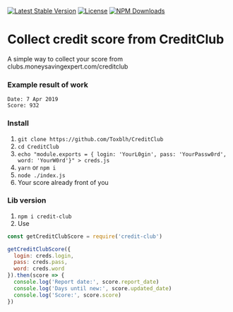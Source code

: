 [![Latest Stable Version](https://img.shields.io/npm/v/credit-club.svg)](https://www.npmjs.com/package/credit-club)
[![License](https://img.shields.io/npm/l/credit-club.svg)](https://www.npmjs.com/package/credit-club)
[![NPM Downloads](https://img.shields.io/npm/dt/credit-club.svg)](https://www.npmjs.com/package/credit-club)

# Collect credit score from CreditClub
A simple way to collect your score from clubs.moneysavingexpert.com/creditclub

### Example result of work
```
Date: 7 Apr 2019
Score: 932
```

### Install
1. `git clone https://github.com/Toxblh/CreditClub`
2. `cd CreditClub`
3. `echo "module.exports = { login: 'YourL0gin', pass: 'YourPassw0rd', word: 'YourW0rd'}" > creds.js`
4. `yarn` or `npm i`
5. `node ./index.js`
6. Your score already front of you


### Lib version
1. `npm i credit-club`
2. Use
```js
const getCreditClubScore = require('credit-club')

getCreditClubScore({
  login: creds.login,
  pass: creds.pass,
  word: creds.word
}).then(score => {
  console.log('Report date:', score.report_date)
  console.log('Days until new:', score.updated_date)
  console.log('Score:', score.score)
})

```
